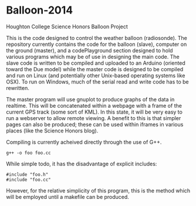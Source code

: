 Balloon-2014
============

Houghton College Science Honors Balloon Project

This is the code designed to control the weather balloon (radiosonde). The
repository currently contains the code for the balloon (slave), computer on the
ground (master), and a codePlayground section designed to hold various programs
which may be of use in designing the main code. The slave code is written to be
compiled and uploaded to an Arduino (oriented toward the Due model) while the
master code is designed to be compiled and run on Linux (and potentially other
Unix-based operating systems like OSX). To run on Windows, much of the serial
read and write code has to be rewritten.

The master program will use gnuplot to produce graphs of the data in realtime.
This will be concatenated within a webpage with a frame of the current GPS
track (some sort of KML). In this state, it will be very easy to run a webserver
to allow remote viewing. A benefit to this is that simpler pages can also be
produced; these can be used within iframes in various places (like the Science
Honors blog).

Compiling is currently acheived directly through the use of G++.

```
g++ -o foo foo.cc
```

While simple todo, it has the disadvantage of explicit includes:

```
#include "foo.h"
#include "foo.cc"
```

However, for the relative simplicity of this program, this is the method which
will be employed until a makefile can be produced.
